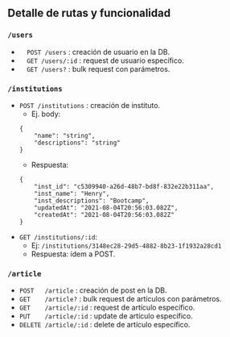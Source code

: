 ## Detalle de rutas y funcionalidad

### `/users`

- `  POST /users`    :  creación de usuario en la DB.
- `  GET /users/:id` :  request de usuario específico.
- `  GET /users?`    :  bulk request con parámetros.

### `/institutions`

- `POST /institutions`   : creación de instituto.
   - Ej. body: 
    ```
    {
        "name": "string",
        "descriptions": "string"
    }
    ```
    - Respuesta:
    ```
    {
        "inst_id": "c5309940-a26d-48b7-bd8f-832e22b311aa",
        "inst_name": "Henry",
        "inst_descriptions": "Bootcamp",
        "updatedAt": "2021-08-04T20:56:03.082Z",
        "createdAt": "2021-08-04T20:56:03.082Z"
    }
    ```
- `GET /institutions/:id`:
  - Ej: `/institutions/3148ec28-29d5-4882-8b23-1f1932a28cd1`
  - Respuesta: ídem a POST.
### `/article`

- `POST   /article`     : creación de post en la DB. 
- `GET    /article?`    : bulk request de artículos con parámetros.
- `GET    /article/:id` : request de artículo específico.
- `PUT    /article/:id` : update de artículo específico.
- `DELETE /article/:id` : delete de artículo específico.